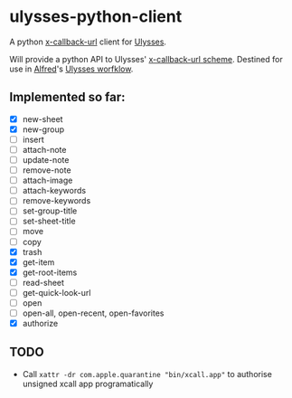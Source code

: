 # ulysses-python-client
A python [x-callback-url](http://x-callback-url.com) client for [Ulysses](https://ulyssesapp.com).

Will provide a python API to Ulysses' [x-callback-url scheme](https://ulyssesapp.com/kb/x-callback-url/). Destined for use in [Alfred](https://www.alfredapp.com)'s [Ulysses worfklow](https://github.com/robwalton/alfred-ulysses-workflow).

## Implemented so far:

- [x]  new-sheet
- [x]  new-group
- [ ]  insert
- [ ]  attach-note
- [ ]  update-note
- [ ]  remove-note
- [ ]  attach-image
- [ ]  attach-keywords
- [ ]  remove-keywords
- [ ]  set-group-title
- [ ]  set-sheet-title
- [ ]  move
- [ ]  copy
- [x]  trash
- [x]  get-item
- [x]  get-root-items
- [ ]  read-sheet
- [ ]  get-quick-look-url
- [ ]  open
- [ ]  open-all, open-recent, open-favorites
- [x]  authorize

## TODO
- Call `xattr -dr com.apple.quarantine "bin/xcall.app"` to authorise unsigned xcall app programatically
